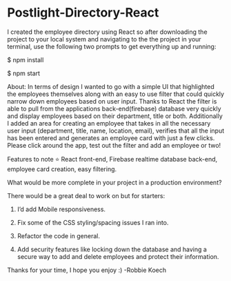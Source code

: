 # Postlight-Directory-React

I created the employee directory using React so after downloading the project to your local system and navigating to the the project in your terminal, use the following two prompts to get everything up and running:


$ npm install

$ npm start


About:
In terms of design I wanted to go with a simple UI that highlighted the employees themselves along with an easy to use filter that could quickly narrow down employees based on user input. Thanks to React the filter is able to pull from the applications back-end(firebase) database very quickly and display employees based on their department, title or both. Additionally I added an area for creating an employee that takes in all the necessary user input (department, title, name, location, email), verifies that all the input has been entered and generates an employee card with just a few clicks. Please click around the app, test out the filter and add an employee or two!
 
Features to note  ⭐️ 
React front-end, Firebase realtime database back-end, employee card creation, easy filtering.
 
What would be more complete in your project in a production environment?

There would be a great deal to work on but for starters:

1. I’d add Mobile responsiveness.

2. Fix some of the CSS styling/spacing issues I ran into.

3. Refactor the code in general.

4. Add security features like locking down the database and having a secure way to add and delete employees and protect their information.
 
 
Thanks for your time, I hope you enjoy :) 
-Robbie Koech
